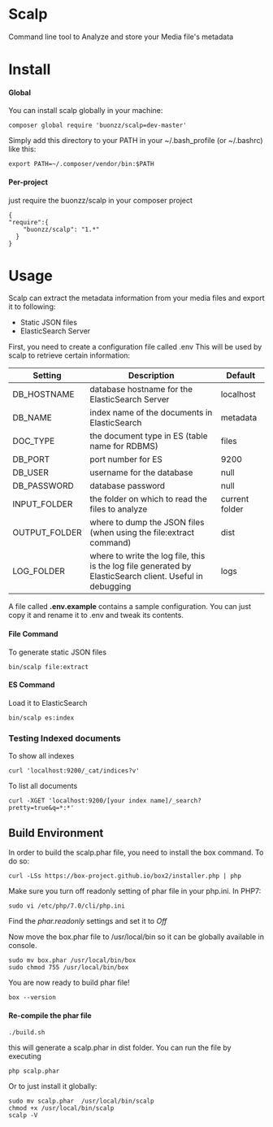 Scalp
=====

Command line tool to Analyze and store your Media file's metadata 

Install
=======


#### Global

You can install scalp globally in your machine:

```
composer global require 'buonzz/scalp=dev-master'
```

Simply add this directory to your PATH in your ~/.bash_profile (or ~/.bashrc) like this:

```
export PATH=~/.composer/vendor/bin:$PATH
```

#### Per-project

just require the buonzz/scalp in your composer project

```
{
"require":{
    "buonzz/scalp": "1.*"
  }
}
```

Usage
=====

Scalp can extract the metadata information from your media files and export it to following:

* Static JSON files
* ElasticSearch Server

First, you need to create a configuration file called .env This will be used by scalp to retrieve certain information:

| Setting       | Description                                                                                              | Default        |
|---------------|----------------------------------------------------------------------------------------------------------|----------------|
| DB_HOSTNAME   | database hostname for the ElasticSearch Server                                                           | localhost      |
| DB_NAME       | index name of the documents in ElasticSearch                                                             | metadata       |
| DOC_TYPE      | the document type in ES (table name for RDBMS)                                                           | files          |
| DB_PORT       | port number for ES                                                                                       | 9200           |
| DB_USER       | username for the database                                                                                | null           |
| DB_PASSWORD   | database password                                                                                        | null           |
| INPUT_FOLDER  | the folder on which to read the files to analyze                                                         | current folder |
| OUTPUT_FOLDER | where to dump the JSON files (when using the file:extract command)                                       | dist           |
| LOG_FOLDER    | where to write the log file, this is the log file generated by ElasticSearch client. Useful in debugging | logs           |


A file called **.env.example** contains a sample configuration. You can just copy it and rename it to .env and tweak its contents.


#### File Command

To generate static JSON files
```
bin/scalp file:extract
```

#### ES Command

Load it to ElasticSearch
```
bin/scalp es:index
```


### Testing Indexed documents

To show all indexes
```
curl 'localhost:9200/_cat/indices?v'
```

To list all documents
```
curl -XGET 'localhost:9200/[your index name]/_search?pretty=true&q=*:*'
```

## Build Environment


In order to build the scalp.phar file, you need to install the box command. To do so:
```
curl -LSs https://box-project.github.io/box2/installer.php | php
```

Make sure you turn off readonly setting of phar file in your php.ini. In PHP7:

```
sudo vi /etc/php/7.0/cli/php.ini
```
Find the *phar.readonly* settings and set it to *Off*


Now move the box.phar file to /usr/local/bin so it can be globally available in console.

```
sudo mv box.phar /usr/local/bin/box
sudo chmod 755 /usr/local/bin/box
```

You are now ready to build phar file!

```
box --version
```

#### Re-compile the phar file

```
./build.sh
```

this will generate a scalp.phar in dist folder. You can run the file by executing

```
php scalp.phar
```

Or to just install it globally:

```
sudo mv scalp.phar  /usr/local/bin/scalp
chmod +x /usr/local/bin/scalp
scalp -V
```
